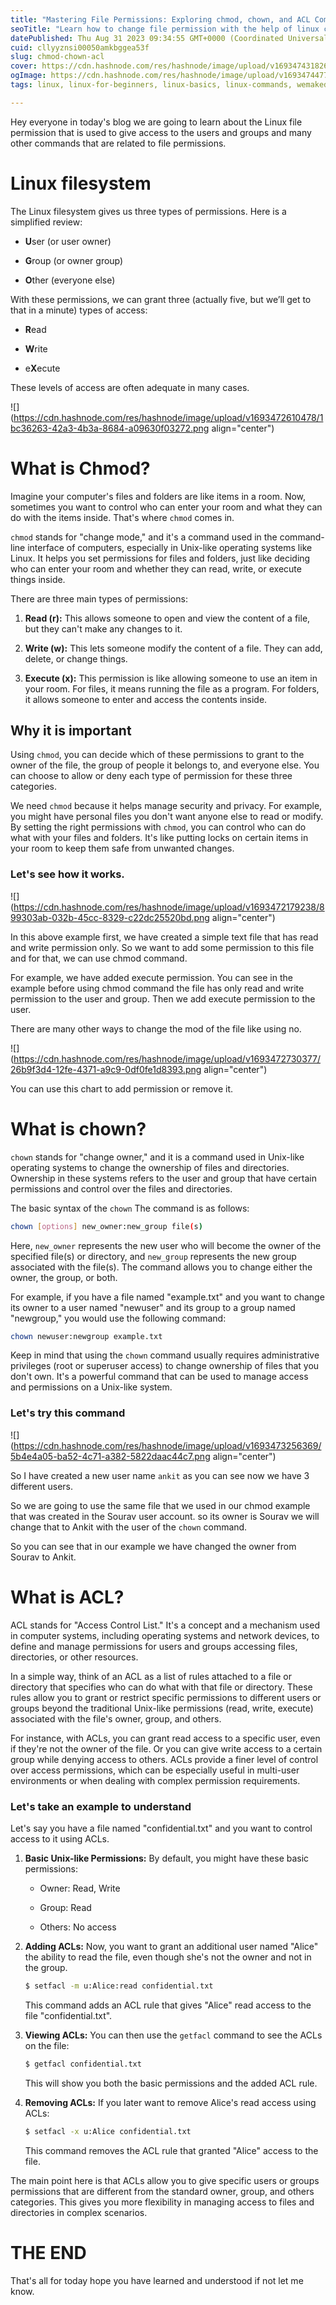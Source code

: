 ```yaml
---
title: "Mastering File Permissions: Exploring chmod, chown, and ACL Commands"
seoTitle: "Learn how to change file permission with the help of linux commands."
datePublished: Thu Aug 31 2023 09:34:55 GMT+0000 (Coordinated Universal Time)
cuid: cllyyznsi00050amkbggea53f
slug: chmod-chown-acl
cover: https://cdn.hashnode.com/res/hashnode/image/upload/v1693474318260/7835e5f9-6bfb-4197-adee-8f3fb90754ed.png
ogImage: https://cdn.hashnode.com/res/hashnode/image/upload/v1693474477789/f313ab8a-3751-429e-af83-833abe69d732.png
tags: linux, linux-for-beginners, linux-basics, linux-commands, wemakedevs

---
```


Hey everyone in today's blog we are going to learn about the Linux file permission that is used to give access to the users and groups and many other commands that are related to file permissions.

# Linux filesystem

The Linux filesystem gives us three types of permissions. Here is a simplified review:

* **U**ser (or user owner)
    
* **G**roup (or owner group)
    
* **O**ther (everyone else)
    

With these permissions, we can grant three (actually five, but we’ll get to that in a minute) types of access:

* **R**ead
    
* **W**rite
    
* e**X**ecute
    

These levels of access are often adequate in many cases.

![](https://cdn.hashnode.com/res/hashnode/image/upload/v1693472610478/1bc36263-42a3-4b3a-8684-a09630f03272.png align="center")

# What is Chmod?

Imagine your computer's files and folders are like items in a room. Now, sometimes you want to control who can enter your room and what they can do with the items inside. That's where `chmod` comes in.

`chmod` stands for "change mode," and it's a command used in the command-line interface of computers, especially in Unix-like operating systems like Linux. It helps you set permissions for files and folders, just like deciding who can enter your room and whether they can read, write, or execute things inside.

There are three main types of permissions:

1. **Read (r):** This allows someone to open and view the content of a file, but they can't make any changes to it.
    
2. **Write (w):** This lets someone modify the content of a file. They can add, delete, or change things.
    
3. **Execute (x):** This permission is like allowing someone to use an item in your room. For files, it means running the file as a program. For folders, it allows someone to enter and access the contents inside.
    

## Why it is important

Using `chmod`, you can decide which of these permissions to grant to the owner of the file, the group of people it belongs to, and everyone else. You can choose to allow or deny each type of permission for these three categories.

We need `chmod` because it helps manage security and privacy. For example, you might have personal files you don't want anyone else to read or modify. By setting the right permissions with `chmod`, you can control who can do what with your files and folders. It's like putting locks on certain items in your room to keep them safe from unwanted changes.

### Let's see how it works.

![](https://cdn.hashnode.com/res/hashnode/image/upload/v1693472179238/899303ab-032b-45cc-8329-c22dc25520bd.png align="center")

In this above example first, we have created a simple text file that has read and write permission only. So we want to add some permission to this file and for that, we can use chmod command.

For example, we have added execute permission. You can see in the example before using chmod command the file has only read and write permission to the user and group. Then we add execute permission to the user.

There are many other ways to change the mod of the file like using no.

![](https://cdn.hashnode.com/res/hashnode/image/upload/v1693472730377/26b9f3d4-12fe-4371-a9c9-0df0fe1d8393.png align="center")

You can use this chart to add permission or remove it.

# What is chown?

`chown` stands for "change owner," and it is a command used in Unix-like operating systems to change the ownership of files and directories. Ownership in these systems refers to the user and group that have certain permissions and control over the files and directories.

The basic syntax of the `chown` The command is as follows:

```bash
chown [options] new_owner:new_group file(s)
```

Here, `new_owner` represents the new user who will become the owner of the specified file(s) or directory, and `new_group` represents the new group associated with the file(s). The command allows you to change either the owner, the group, or both.

For example, if you have a file named "example.txt" and you want to change its owner to a user named "newuser" and its group to a group named "newgroup," you would use the following command:

```bash
chown newuser:newgroup example.txt
```

Keep in mind that using the `chown` command usually requires administrative privileges (root or superuser access) to change ownership of files that you don't own. It's a powerful command that can be used to manage access and permissions on a Unix-like system.

### Let's try this command

![](https://cdn.hashnode.com/res/hashnode/image/upload/v1693473256369/5b4e4a05-ba52-4c71-a382-5822daac44c7.png align="center")

So I have created a new user name `ankit` as you can see now we have 3 different users.

So we are going to use the same file that we used in our chmod example that was created in the Sourav user account. so its owner is Sourav we will change that to Ankit with the user of the `chown` command.

So you can see that in our example we have changed the owner from Sourav to Ankit.

# What is ACL?

ACL stands for "Access Control List." It's a concept and a mechanism used in computer systems, including operating systems and network devices, to define and manage permissions for users and groups accessing files, directories, or other resources.

In a simple way, think of an ACL as a list of rules attached to a file or directory that specifies who can do what with that file or directory. These rules allow you to grant or restrict specific permissions to different users or groups beyond the traditional Unix-like permissions (read, write, execute) associated with the file's owner, group, and others.

For instance, with ACLs, you can grant read access to a specific user, even if they're not the owner of the file. Or you can give write access to a certain group while denying access to others. ACLs provide a finer level of control over access permissions, which can be especially useful in multi-user environments or when dealing with complex permission requirements.

### Let's take an example to understand

Let's say you have a file named "confidential.txt" and you want to control access to it using ACLs.

1. **Basic Unix-like Permissions:** By default, you might have these basic permissions:
    
    * Owner: Read, Write
        
    * Group: Read
        
    * Others: No access
        
2. **Adding ACLs:** Now, you want to grant an additional user named "Alice" the ability to read the file, even though she's not the owner and not in the group.
    
    ```bash
    $ setfacl -m u:Alice:read confidential.txt
    ```
    
    This command adds an ACL rule that gives "Alice" read access to the file "confidential.txt".
    
3. **Viewing ACLs:** You can then use the `getfacl` command to see the ACLs on the file:
    
    ```bash
    $ getfacl confidential.txt
    ```
    
    This will show you both the basic permissions and the added ACL rule.
    
4. **Removing ACLs:** If you later want to remove Alice's read access using ACLs:
    
    ```bash
    $ setfacl -x u:Alice confidential.txt
    ```
    
    This command removes the ACL rule that granted "Alice" access to the file.
    

The main point here is that ACLs allow you to give specific users or groups permissions that are different from the standard owner, group, and others categories. This gives you more flexibility in managing access to files and directories in complex scenarios.

# THE END

That's all for today hope you have learned and understood if not let me know.
